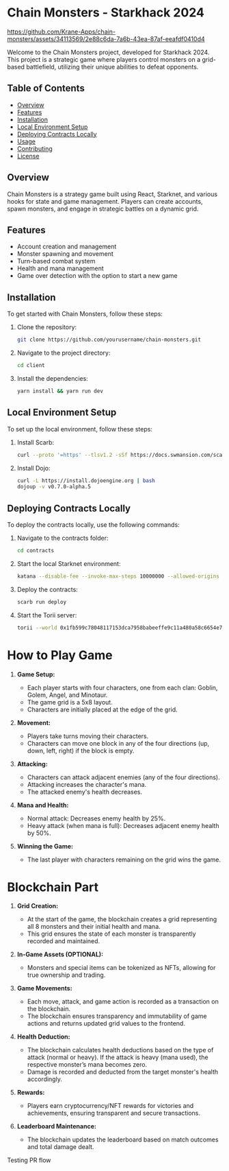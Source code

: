 # Chain Monsters - Starkhack 2024

https://github.com/Krane-Apps/chain-monsters/assets/34113569/2e88c6da-7a6b-43ea-87af-eeafdf0410d4

Welcome to the Chain Monsters project, developed for Starkhack 2024. This project is a strategic game where players control monsters on a grid-based battlefield, utilizing their unique abilities to defeat opponents.

## Table of Contents

- [Overview](#overview)
- [Features](#features)
- [Installation](#installation)
- [Local Environment Setup](#local-environment-setup)
- [Deploying Contracts Locally](#deploying-contracts-locally)
- [Usage](#usage)
- [Contributing](#contributing)
- [License](#license)

## Overview

Chain Monsters is a strategy game built using React, Starknet, and various hooks for state and game management. Players can create accounts, spawn monsters, and engage in strategic battles on a dynamic grid.

## Features

- Account creation and management
- Monster spawning and movement
- Turn-based combat system
- Health and mana management
- Game over detection with the option to start a new game

## Installation

To get started with Chain Monsters, follow these steps:

1. Clone the repository:

   ```sh
   git clone https://github.com/yourusername/chain-monsters.git
   ```

2. Navigate to the project directory:

   ```sh
   cd client
   ```

3. Install the dependencies:

   ```sh
   yarn install && yarn run dev
   ```

## Local Environment Setup

To set up the local environment, follow these steps:

1. Install Scarb:

   ```sh
   curl --proto '=https' --tlsv1.2 -sSf https://docs.swmansion.com/scarb/install.sh | sh -s -- -v nightly-2024-06-08
   ```

2. Install Dojo:

   ```sh
   curl -L https://install.dojoengine.org | bash
   dojoup -v v0.7.0-alpha.5
   ```

## Deploying Contracts Locally

To deploy the contracts locally, use the following commands:

1. Navigate to the contracts folder:

   ```sh
   cd contracts
   ```

2. Start the local Starknet environment:

   ```sh
   katana --disable-fee --invoke-max-steps 10000000 --allowed-origins "*"
   ```

3. Deploy the contracts:

   ```sh
   scarb run deploy
   ```

4. Start the Torii server:

   ```sh
   torii --world 0x1fb599c78048117153dca7958babeeffe9c11a480a58c6654e7e3965320870 --allowed-origins "*"
   ```

# How to Play Game

1. **Game Setup:**

   - Each player starts with four characters, one from each clan: Goblin, Golem, Angel, and Minotaur.
   - The game grid is a 5x8 layout.
   - Characters are initially placed at the edge of the grid.

2. **Movement:**

   - Players take turns moving their characters.
   - Characters can move one block in any of the four directions (up, down, left, right) if the block is empty.

3. **Attacking:**

   - Characters can attack adjacent enemies (any of the four directions).
   - Attacking increases the character's mana.
   - The attacked enemy's health decreases.

4. **Mana and Health:**

   - Normal attack: Decreases enemy health by 25%.
   - Heavy attack (when mana is full): Decreases adjacent enemy health by 50%.

5. **Winning the Game:**
   - The last player with characters remaining on the grid wins the game.

# Blockchain Part

1. **Grid Creation:**

   - At the start of the game, the blockchain creates a grid representing all 8 monsters and their initial health and mana.
   - This grid ensures the state of each monster is transparently recorded and maintained.

2. **In-Game Assets (OPTIONAL):**

   - Monsters and special items can be tokenized as NFTs, allowing for true ownership and trading.

3. **Game Movements:**

   - Each move, attack, and game action is recorded as a transaction on the blockchain.
   - The blockchain ensures transparency and immutability of game actions and returns updated grid values to the frontend.

4. **Health Deduction:**

   - The blockchain calculates health deductions based on the type of attack (normal or heavy). If the attack is heavy (mana used), the respective monster’s mana becomes zero.
   - Damage is recorded and deducted from the target monster's health accordingly.

5. **Rewards:**

   - Players earn cryptocurrency/NFT rewards for victories and achievements, ensuring transparent and secure transactions.

6. **Leaderboard Maintenance:**
   - The blockchain updates the leaderboard based on match outcomes and total damage dealt.

Testing PR flow
